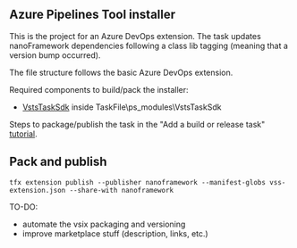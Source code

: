 ## Azure Pipelines Tool installer

This is the project for an Azure DevOps extension. The task updates nanoFramework dependencies following a class lib tagging (meaning that a version bump occurred).

The file structure follows the basic Azure DevOps extension.

Required components to build/pack the installer:
- [VstsTaskSdk](https://github.com/Microsoft/azure-pipelines-task-lib/tree/master/powershell) inside TaskFile\ps_modules\VstsTaskSdk

Steps to package/publish the task in the "Add a build or release task" [tutorial](https://docs.microsoft.com/en-us/azure/devops/extend/develop/add-build-task?view=vsts#packageext).

## Pack and publish

`tfx extension publish --publisher nanoframework --manifest-globs vss-extension.json --share-with nanoframework`

TO-DO:
- automate the vsix packaging and versioning 
- improve marketplace stuff (description, links, etc.)